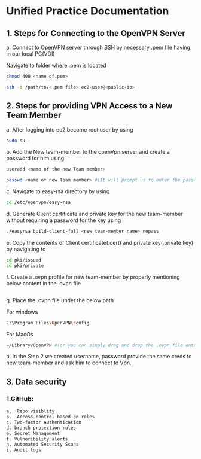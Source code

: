 # Unified Practice Documentation

## 1. Steps for Connecting to the OpenVPN Server 
a. Connect to  OpenVPN server through SSH by necessary .pem file having in our local PC(VDI)

   Navigate to folder where .pem is located
```bash
chmod 400 <name of.pem>
```
```bash
ssh -i /path/to/<.pem file> ec2-user@<public-ip>
```
## 2. Steps for providing VPN Access to a New Team Member
a. After logging into ec2 become root user by using
```bash
sudo su -
```
b. Add the New team-member to the openVpn server and create a password for him using
```bash
useradd <name of the new Team member>
```
```bash
passwd <name of new Team member> #(It will prompt us to enter the password)
```
c. Navigate to easy-rsa directory by using
```bash
cd /etc/openvpn/easy-rsa
``` 
d. Generate Client certificate and private key for the new team-member without requiring a password for the key using
```bash
./easyrsa build-client-full <new team-member name> nopass
```
e. Copy the contents of Client certificate(.cert) and private key(.private.key) by navigating to
```bash
cd pki/issued 
cd pki/private
```
f. Create a .ovpn profile for new team-member by properly mentioning below content in the .ovpn file
```bash
```
g. Place the .ovpn file under the below path

   For windows
```bash
C:\Program Files\OpenVPN\config
```
   For MacOs
```bash
~/Library/OpenVPN #(or you can simply drag and drop the .ovpn file onto the Tunnelblick icon)
```
h. In the Step 2 we created username, password provide the same creds to new team-member and ask him to connect to Vpn.

## 3. Data security
### 1.GitHub:
```bash
a.  Repo visiblity
b.  Access control based on roles
c. Two-factor Authentication
d. branch protection rules
e. Secret Management
f. Vulneribility alerts
h. Automated Security Scans
i. Audit logs
```







